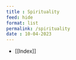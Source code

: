 ```yaml
---
title : Spirituality
feed: hide
format: list
permalink: /spirituality
date : 10-04-2023
---
```


-  [[Index]]


